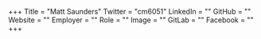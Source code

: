 +++
Title = "Matt Saunders"
Twitter = "cm6051"
LinkedIn = ""
GitHub = ""
Website = ""
Employer = ""
Role = ""
Image = ""
GitLab = ""
Facebook = ""
+++
